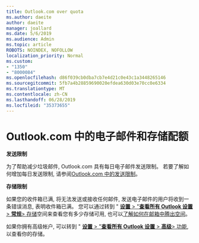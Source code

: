```yaml
---
title: Outlook.com over quota
ms.author: daeite
author: daeite
manager: joallard
ms.date: 5/6/2019
ms.audience: Admin
ms.topic: article
ROBOTS: NOINDEX, NOFOLLOW
localization_priority: Normal
ms.custom:
- "1350"
- "8000084"
ms.openlocfilehash: d86f039cb0dba7cb7e4d21c0e43c1a3448265146
ms.sourcegitcommit: 5fb7a4b28859690020efdea630d03e70cc0e6334
ms.translationtype: MT
ms.contentlocale: zh-CN
ms.lasthandoff: 06/28/2019
ms.locfileid: "35373655"
---
```

# <a name="email-and-storage-quota-in-outlookcom"></a>Outlook.com 中的电子邮件和存储配额

**发送限制**

为了帮助减少垃圾邮件, Outlook.com 具有每日电子邮件发送限制。 若要了解如何增加每日发送限制, 请参阅[Outlook.com 中的发送限制](https://support.office.com/article/279ee200-594c-40f0-9ec8-bb6af7735c2e)。

**存储限制**

如果您的收件箱已满, 将无法发送或接收任何邮件, 发送电子邮件的用户将收到一条错误消息, 表明收件箱已满。 您可以通过转到 " [**设置** > "**查看所有 Outlook 设置** > **常规**> 存储](https://outlook.live.com/mail/options/general/storage)空间来查看您有多少存储可用, 也可以[了解如何在邮箱中腾出空间](https://support.office.com/article/7ac99134-69e5-4619-ac0b-2d313bba5e9e)。

如果你拥有高级帐户, 可以转到 " [**设置** > "**查看所有 Outlook 设置** > **高级**> 功能](https://outlook.live.com/mail/options/premium/features), 以查看你的存储。